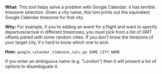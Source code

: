 **What:** This tool helps solve a problem with Google Calendar: it has terrible timezone selection.
Given a city name, this tool prints out the equivalent Google Calendar timezone for that city.

**Why:** For example, if you're adding an event for a flight and want
to specify departure/arrival in different timezones, you must pick from a list of GMT offsets paired with some
random cities. If you don't know the timezone of your target city, it's hard to know which one to pick.

**How:** `google_calendar_timezone_calc.py SOME_CITY_NAME`

If you enter an ambiguous name (e.g. "London") then it will present a list of options to disambiguate it.
